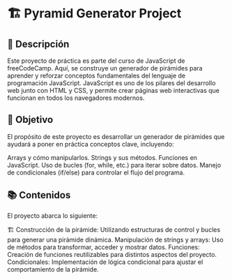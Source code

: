 # 🏗️ Pyramid Generator Project

## 📄 Descripción
Este proyecto de práctica es parte del curso de JavaScript de freeCodeCamp. Aquí, se construye un generador de pirámides para aprender y reforzar conceptos fundamentales del lenguaje de programación JavaScript. JavaScript es uno de los pilares del desarrollo web junto con HTML y CSS, y permite crear páginas web interactivas que funcionan en todos los navegadores modernos.

## 🎯 Objetivo
El propósito de este proyecto es desarrollar un generador de pirámides que ayudará a poner en práctica conceptos clave, incluyendo:

Arrays y cómo manipularlos.
Strings y sus métodos.
Funciones en JavaScript.
Uso de bucles (for, while, etc.) para iterar sobre datos.
Manejo de condicionales (if/else) para controlar el flujo del programa.

## 📚 Contenidos
El proyecto abarca lo siguiente:

🏗️ Construcción de la pirámide: Utilizando estructuras de control y bucles para generar una pirámide dinámica. Manipulación de strings y arrays: Uso de métodos para transformar, acceder y mostrar datos. Funciones: Creación de funciones reutilizables para distintos aspectos del proyecto. Condicionales: Implementación de lógica condicional para ajustar el comportamiento de la pirámide.

